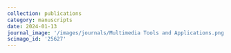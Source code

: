 ```yaml
---
collection: publications
category: manuscripts
date: 2024-01-13
journal_image: '/images/journals/Multimedia Tools and Applications.png'
scimago_id: '25627'
---
```

